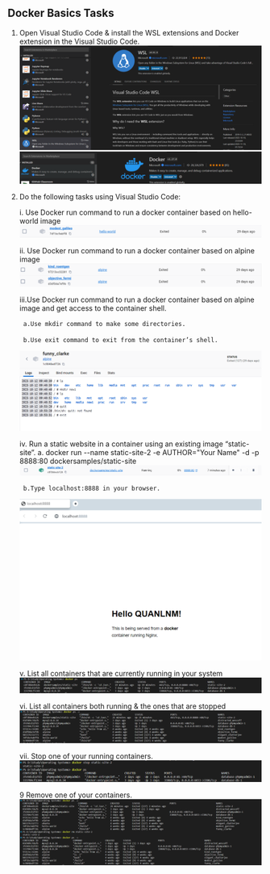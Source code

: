 ## Docker Basics Tasks
1. Open Visual Studio Code & install the WSL extensions and Docker extension in the Visual Studio Code.
![Alt Text](screenshots/wsl.png)
![Alt Text](screenshots/vs_docker.png)

2. Do the following tasks using Visual Studio Code:

    i. Use Docker run command to run a docker container based on hello-world image
    ![Alt Text](screenshots/hello.png)

    ii. Use Docker run command to run a docker container based on alpine image
    ![Alt Text](screenshots/alpine.png)

    iii.Use Docker run command to run a docker container based on alpine image and get access to the container shell.

        a.Use mkdir command to make some directories.

        b.Use exit command to exit from the container’s shell.
    
    ![Alt Text](screenshots/alpine_cmd.png)

    iv. Run a static website in a container using an existing image “static-site”.
        a. docker run --name static-site-2 -e AUTHOR="Your Name" -d -p 8888:80 dockersamples/static-site
        ![Alt Text](screenshots/site.png)

        b.Type localhost:8888 in your browser.
    ![Alt Text](screenshots/8888.png)

    v. List all containers that are currently running in your system
    ![Alt Text](screenshots/docker_ps.png)

    vi. List all containers both running & the ones that are stopped
    ![Alt Text](screenshots/docker_ps_a.png)

    vii. Stop one of your running containers.
    ![Alt Text](screenshots/docker_stop.png)

     9 Remove one of your containers.
    ![Alt Text](screenshots/docker_rm.png)